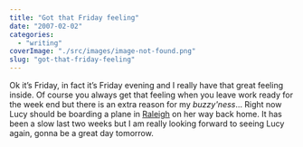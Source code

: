 ```yaml
---
title: "Got that Friday feeling"
date: "2007-02-02"
categories: 
  - "writing"
coverImage: "./src/images/image-not-found.png"
slug: "got-that-friday-feeling"
---
```


Ok it’s Friday, in fact it’s Friday evening and I really have that great feeling inside. Of course you always get that feeling when you leave work ready for the week end but there is an extra reason for my _buzzy'ness_… Right now Lucy should be boarding a plane in [Raleigh](http://en.wikipedia.org/wiki/Raleigh%2C_North_Carolina) on her way back home. It has been a slow last two weeks but I am really looking forward to seeing Lucy again, gonna be a great day tomorrow.
